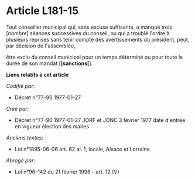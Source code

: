 # Article L181-15

Tout conseiller municipal qui, sans excuse suffisante, a manqué trois [*nombre*] séances successives du conseil, ou qui a
troublé l'ordre à plusieurs reprises sans tenir compte des avertissements du président, peut, par décision de l'assemblée,

être exclu du conseil municipal pour un temps déterminé ou pour toute la durée de son mandat [**]sanctions[**].

**Liens relatifs à cet article**

_Codifié par_:

  - Décret n°77-90 1977-01-27

_Créé par_:

  - Décret n°77-90 1977-01-27 JORF et JONC 3 février 1977 date d'entrée en vigueur élection des maires

_Anciens textes_:

  - Loi n°1895-06-06 art. 62 al. 1, locale, Alsace et Lorraine

_Abrogé par_:

  - Loi n°96-142 du 21 février 1996 - art. 12 (V)
